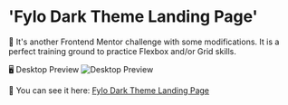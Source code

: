 # 'Fylo Dark Theme Landing Page'

🚀 It's another Frontend Mentor challenge with some modifications. It is a perfect training ground to practice Flexbox and/or Grid skills.

🖥️ Desktop Preview 
![Desktop Preview](https://github.com/Raz1945/FyloPage.vercel.app/assets/109112528/dd6051ff-90db-4cd4-865b-a6fd3cfb3678)

👀 You can see it here: [Fylo Dark Theme Landing Page](https://www.frontendmentor.io/challenges/fylo-dark-theme-landing-page-5ca5f2d21e82137ec91a50fd)
